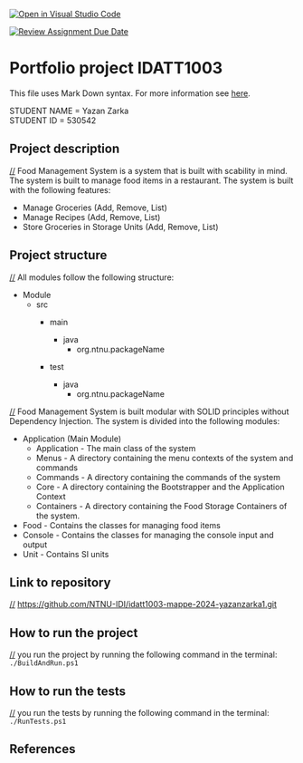 [![Open in Visual Studio Code](https://classroom.github.com/assets/open-in-vscode-2e0aaae1b6195c2367325f4f02e2d04e9abb55f0b24a779b69b11b9e10269abc.svg)](https://classroom.github.com/online_ide?assignment_repo_id=16246153&assignment_repo_type=AssignmentRepo)

[![Review Assignment Due Date](https://classroom.github.com/assets/deadline-readme-button-22041afd0340ce965d47ae6ef1cefeee28c7c493a6346c4f15d667ab976d596c.svg)](https://classroom.github.com/a/INcAwgxk)
# Portfolio project IDATT1003
This file uses Mark Down syntax. For more information see [here]([x]https://www.markdownguide.org/basic-syntax/).

[//]: # (TODO: Fill inn your name and student ID)

STUDENT NAME = Yazan Zarka  
STUDENT ID = 530542

## Project description

[//] Food Management System is a system that is built with scability in mind. The system is built to manage food items in a restaurant. The system is built with the following features:
- Manage Groceries (Add, Remove, List)
- Manage Recipes (Add, Remove, List)
- Store Groceries in Storage Units (Add, Remove, List)



## Project structure

[//] All modules follow the following structure:
* Module
    * src
        * main
            * java
                * org.ntnu.packageName
                  
        * test
            * java
                * org.ntnu.packageName

[//] Food Management System is built modular with SOLID principles without Dependency Injection. The system is divided into the following modules:


* Application (Main Module)
    * Application - The main class of the system
    * Menus - A directory containing the menu contexts of the system and commands
    * Commands - A directory containing the commands of the system
    * Core - A directory containing the Bootstrapper and the Application Context
    * Containers - A directory containing the Food Storage Containers of the system.
* Food - Contains the classes for managing food items 
* Console - Contains the classes for managing the console input and output
* Unit - Contains SI units

## Link to repository

[//] https://github.com/NTNU-IDI/idatt1003-mappe-2024-yazanzarka1.git

## How to run the project

[//] you run the project by running the following command in the terminal:
` ./BuildAndRun.ps1 
`


## How to run the tests

[//] you run the tests by running the following command in the terminal:
` ./RunTests.ps1 
`

## References

[//]: # (TODO: Include references here, if any. For example, if you have used code from the course book, include a reference to the chapter.
Or if you have used code from a website or other source, include a link to the source.)